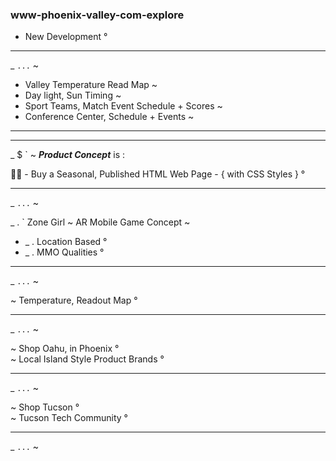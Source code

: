 ### www-phoenix-valley-com-explore
- New Development °



---
_ `...` ~

+ Valley Temperature Read Map ~
+ Day light, Sun Timing ~
+ Sport Teams, Match Event Schedule + Scores ~
+ Conference Center, Schedule + Events ~


--- 


---

_ $ ` ~ ***Product Concept*** is :

📑✨ - Buy a Seasonal, Published HTML Web Page - { with CSS Styles } °

---  

_ ` ... ` ~

_ . ` Zone Girl ~ AR Mobile Game Concept ~  
  
+ _ . Location Based °  
+ _ . MMO Qualities °  



--- 

_ ` ... ` ~

~ Temperature, Readout Map °

--- 

_ ` ... ` ~

~ Shop Oahu, in Phoenix °  
~ Local Island Style Product Brands °

---  

_ ` ... ` ~

~ Shop Tucson °  
~ Tucson Tech Community ° 

---  

_ ` ... ` ~



